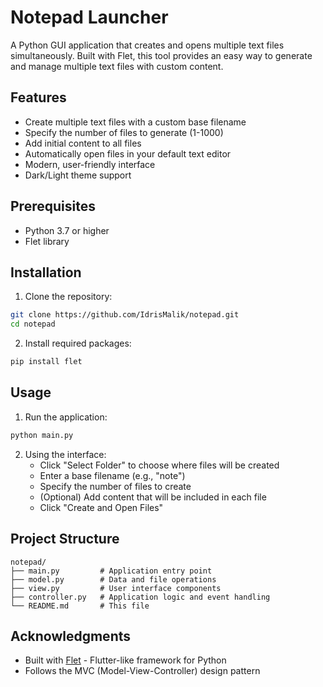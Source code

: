 # Notepad Launcher

A Python GUI application that creates and opens multiple text files simultaneously. Built with Flet, this tool provides an easy way to generate and manage multiple text files with custom content.

## Features

- Create multiple text files with a custom base filename
- Specify the number of files to generate (1-1000)
- Add initial content to all files
- Automatically open files in your default text editor
- Modern, user-friendly interface
- Dark/Light theme support

## Prerequisites

- Python 3.7 or higher
- Flet library

## Installation

1. Clone the repository:
```bash
git clone https://github.com/IdrisMalik/notepad.git
cd notepad
```

2. Install required packages:
```bash
pip install flet
```

## Usage

1. Run the application:
```bash
python main.py
```

2. Using the interface:
   - Click "Select Folder" to choose where files will be created
   - Enter a base filename (e.g., "note")
   - Specify the number of files to create
   - (Optional) Add content that will be included in each file
   - Click "Create and Open Files"

## Project Structure

```
notepad/
├── main.py         # Application entry point
├── model.py        # Data and file operations
├── view.py         # User interface components
├── controller.py   # Application logic and event handling
└── README.md       # This file
```

## Acknowledgments

- Built with [Flet](https://flet.dev/) - Flutter-like framework for Python
- Follows the MVC (Model-View-Controller) design pattern
